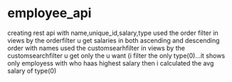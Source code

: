 # employee_api
   creating rest api with name,unique_id,salary,type
   used the order filter in views
   by the orderfilter u get salaries in both ascending and descending order with names
used the customsearhfilter in views
by the customsearchfilter u get only the u want (i filter the only type(0)...it shows only employess with who haas highest salary 
then i calculated the avg salary of type(0)
